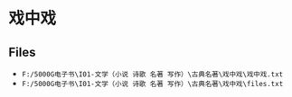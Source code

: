 # 戏中戏

## Files

- `F:/5000G电子书\I01-文学（小说 诗歌 名著 写作）\古典名著\戏中戏\戏中戏.txt`
- `F:/5000G电子书\I01-文学（小说 诗歌 名著 写作）\古典名著\戏中戏\files.txt`
